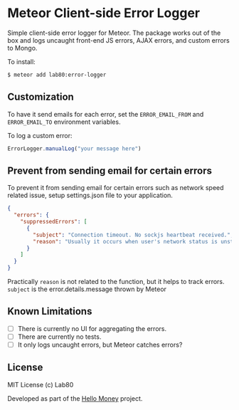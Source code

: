 # Meteor Client-side Error Logger

Simple client-side error logger for Meteor. The package works out of the box and
logs uncaught front-end JS errors, AJAX errors, and custom errors to Mongo.

To install:

```sh
$ meteor add lab80:error-logger
```

## Customization

To have it send emails for each error, set the `ERROR_EMAIL_FROM` and
`ERROR_EMAIL_TO` environment variables.

To log a custom error:

```js
ErrorLogger.manualLog("your message here")
```

## Prevent from sending email for certain errors

To prevent it from sending email for certain errors such as network speed related issue,
setup settings.json file to your application.

```json
{
  "errors": {
    "suppressedErrors": [
      {
        "subject": "Connection timeout. No sockjs heartbeat received.",
        "reason": "Usually it occurs when user's network status is unstable for some reason"
      }
    ]
  }
}
```

Practically ```reason``` is not related to the function, but it helps to track errors.
```subject``` is the error.details.message thrown by Meteor

## Known Limitations

 - [ ] There is currently no UI for aggregating the errors.
 - [ ] There are currently no tests.
 - [ ] It only logs uncaught errors, but Meteor catches errors?

## License

MIT License (c) Lab80

Developed as part of the [Hello Money](http://hellomoney.co) project.
